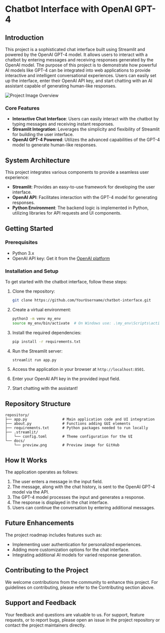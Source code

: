 # Chatbot Interface with OpenAI GPT-4

## Introduction

This project is a sophisticated chat interface built using Streamlit and powered by the OpenAI GPT-4 model. It allows users to interact with a chatbot by entering messages and receiving responses generated by the OpenAI model. The purpose of this project is to demonstrate how powerful AI models like GPT-4 can be integrated into web applications to provide interactive and intelligent conversational experiences. Users can easily set up the interface, enter their OpenAI API key, and start chatting with an AI assistant capable of generating human-like responses.

![Project Image Overview](https://github.com/zima-0201/Project-Images/blob/main/Py-CS-Cart-Products-Uploader.jpeg)

### Core Features

- **Interactive Chat Interface**: Users can easily interact with the chatbot by typing messages and receiving instant responses.
- **Streamlit Integration**: Leverages the simplicity and flexibility of Streamlit for building the user interface.
- **OpenAI GPT-4 Powered**: Utilizes the advanced capabilities of the GPT-4 model to generate human-like responses.

## System Architecture

This project integrates various components to provide a seamless user experience:

- **Streamlit**: Provides an easy-to-use framework for developing the user interface.
- **OpenAI API**: Facilitates interaction with the GPT-4 model for generating responses.
- **Python Environment**: The backend logic is implemented in Python, utilizing libraries for API requests and UI components.

## Getting Started

### Prerequisites

- Python 3.x
- OpenAI API key: Get it from the [OpenAI platform](https://platform.openai.com/account/api-keys)

### Installation and Setup

To get started with the chatbot interface, follow these steps:

1. Clone the repository:

   ```bash
   git clone https://github.com/YourUsername/chatbot-interface.git
   ```

2. Create a virtual environment:

   ```bash
   python3 -m venv my_env
   source my_env/bin/activate  # On Windows use: .\my_env\Scripts\activate
   ```

3. Install the required dependencies:

   ```bash
   pip install -r requirements.txt
   ```

4. Run the Streamlit server:

   ```bash
   streamlit run app.py
   ```

5. Access the application in your browser at `http://localhost:8501`.

6. Enter your OpenAI API key in the provided input field.

7. Start chatting with the assistant!

## Repository Structure

```plaintext
repository/
├── app.py                # Main application code and UI integration
├── about.py              # Functions adding GUI elements
├── requirements.txt      # Python packages needed to run locally
├── .streamlit/
│   └── config.toml       # Theme configuration for the UI
└── docs/
    └── preview.png       # Preview image for GitHub
```

## How It Works

The application operates as follows:

1. The user enters a message in the input field.
2. The message, along with the chat history, is sent to the OpenAI GPT-4 model via the API.
3. The GPT-4 model processes the input and generates a response.
4. The response is displayed in the chat interface.
5. Users can continue the conversation by entering additional messages.

## Future Enhancements

The project roadmap includes features such as:

- Implementing user authentication for personalized experiences.
- Adding more customization options for the chat interface.
- Integrating additional AI models for varied response generation.

## Contributing to the Project

We welcome contributions from the community to enhance this project. For guidelines on contributing, please refer to the Contributing section above.

## Support and Feedback

Your feedback and questions are valuable to us. For support, feature requests, or to report bugs, please open an issue in the project repository or contact the project maintainers directly.
